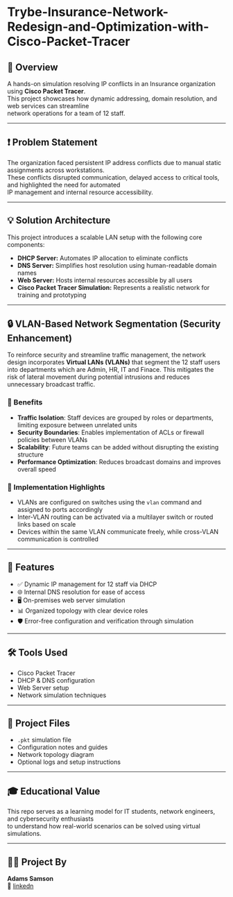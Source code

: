 # Trybe-Insurance-Network-Redesign-and-Optimization-with-Cisco-Packet-Tracer


## 📝 Overview  
A hands-on simulation resolving IP conflicts in an Insurance organization using **Cisco Packet Tracer**.  
This project showcases how dynamic addressing, domain resolution, and web services can streamline  
network operations for a team of 12 staff.

---

## ❗ Problem Statement  
The organization faced persistent IP address conflicts due to manual static assignments across workstations.  
These conflicts disrupted communication, delayed access to critical tools, and highlighted the need for automated  
IP management and internal resource accessibility.

---

## 💡 Solution Architecture  
This project introduces a scalable LAN setup with the following core components:

- **DHCP Server:** Automates IP allocation to eliminate conflicts  
- **DNS Server:** Simplifies host resolution using human-readable domain names  
- **Web Server:** Hosts internal resources accessible by all users  
- **Cisco Packet Tracer Simulation:** Represents a realistic network for training and prototyping  

---

## 🔒 VLAN-Based Network Segmentation (Security Enhancement)

To reinforce security and streamline traffic management, the network design incorporates **Virtual LANs (VLANs)** that 
segment the 12 staff users into departments which are Admin, HR, IT and Finace. This mitigates the risk of lateral movement 
during potential intrusions and reduces unnecessary broadcast traffic.
  
### 🔐 Benefits  
- **Traffic Isolation**: Staff devices are grouped by roles or departments, limiting exposure between unrelated units  
- **Security Boundaries**: Enables implementation of ACLs or firewall policies between VLANs  
- **Scalability**: Future teams can be added without disrupting the existing structure  
- **Performance Optimization**: Reduces broadcast domains and improves overall speed  

### 🧰 Implementation Highlights  
- VLANs are configured on switches using the `vlan` command and assigned to ports accordingly  
- Inter-VLAN routing can be activated via a multilayer switch or routed links based on scale  
- Devices within the same VLAN communicate freely, while cross-VLAN communication is controlled  

---

## 🔧 Features  
- ✅ Dynamic IP management for 12 staff via DHCP  
- 🌐 Internal DNS resolution for ease of access  
- 🖥️ On-premises web server simulation  
- 📊 Organized topology with clear device roles  
- 🛡️ Error-free configuration and verification through simulation  

---

## 🛠️ Tools Used  
- Cisco Packet Tracer  
- DHCP & DNS configuration  
- Web Server setup  
- Network simulation techniques  

---

## 📂 Project Files  
- `.pkt` simulation file  
- Configuration notes and guides  
- Network topology diagram  
- Optional logs and setup instructions  

---

## 🎓 Educational Value  
This repo serves as a learning model for IT students, network engineers, and cybersecurity enthusiasts  
to understand how real-world scenarios can be solved using virtual simulations.

---

## 👨‍💻 Project By  
**Adams Samson**  
🔗 [linkedn](https://www.linkedin.com/in/adams-samson/)
